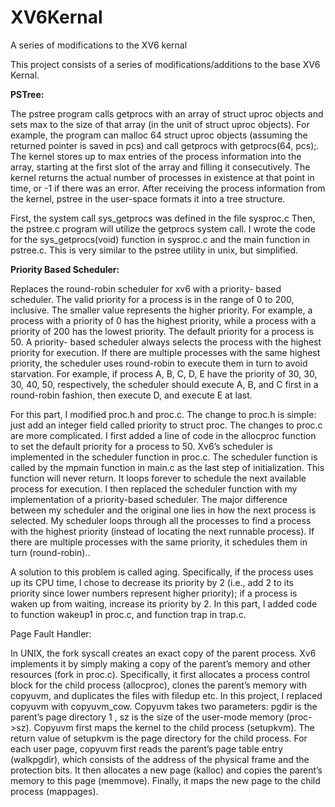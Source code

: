 # XV6Kernal
A series of modifications to the XV6 kernal

This project consists of a series of modifications/additions to the base XV6 Kernal.


**PSTree:**

The pstree program calls getprocs with an array of struct uproc objects and
sets max to the size of that array (in the unit of struct uproc objects). For
example, the program can malloc 64 struct uproc objects (assuming the returned
pointer is saved in pcs) and call getprocs with getprocs(64, pcs);. The kernel
stores up to max entries of the process information into the array, starting at
the first slot of the array and filling it consecutively. The kernel returns the
actual number of processes in existence at that point in time, or -1 if there was
an error. After receiving the process information from the kernel, pstree in
the user-space formats it into a tree structure.

First, the system call sys_getprocs was defined in the file sysproc.c
Then, the pstree.c program will utilize the getprocs system call.
I wrote the code for the sys_getprocs(void) function in sysproc.c and the main function in pstree.c.
This is very similar to the pstree utility in unix, but simplified.


**Priority Based Scheduler:**

Replaces the round-robin scheduler for xv6 with a priority-
based scheduler. The valid priority for a process is in the range of 0 to 200,
inclusive. The smaller value represents the higher priority. For example, a process
with a priority of 0 has the highest priority, while a process with a priority of
200 has the lowest priority. The default priority for a process is 50. A priority-
based scheduler always selects the process with the highest priority for execution.
If there are multiple processes with the same highest priority, the scheduler uses
round-robin to execute them in turn to avoid starvation. For example, if process A,
B, C, D, E have the priority of 30, 30, 30, 40, 50, respectively, the scheduler
should execute A, B, and C first in a round-robin fashion, then execute D, and
execute E at last.

For this part, I modified proc.h and proc.c. The change to proc.h is
simple: just add an integer field called priority to struct proc. The changes to
proc.c are more complicated. I first added a line of code in the allocproc
function to set the default priority for a process to 50. Xv6’s scheduler is
implemented in the scheduler function in proc.c. The scheduler function is called by
the mpmain function in main.c as the last step of initialization. This function will
never return. It loops forever to schedule the next available process for execution. I then replaced the
scheduler function with my implementation of a
priority-based scheduler. The major difference between my scheduler and the
original one lies in how the next process is selected. My scheduler loops through
all the processes to find a process with the highest priority (instead of locating
the next runnable process). If there are multiple processes with the same priority,
it schedules them in turn (round-robin)..

A solution to this problem is called aging. Specifically, if the process uses up its CPU time, I chose to
decrease its priority by 2 (i.e., add 2 to its priority since lower numbers represent
higher priority); if a process is waken up from waiting, increase its priority by 2.
In this part, I added code to function wakeup1 in proc.c, and function
trap in trap.c.

Page Fault Handler:

In UNIX, the fork syscall creates an exact copy of the parent process. Xv6 implements it by simply making a copy of
the parent’s memory and other resources (fork in proc.c). Specifically, it first allocates a process control block for
the child process (allocproc), clones the parent’s memory with copyuvm, and duplicates the files with filedup etc.
In this project, I replaced copyuvm with copyuvm_cow. Copyuvm takes two parameters: pgdir is the parent’s page directory 1 , sz is the size of the user-mode memory (proc->sz).
Copyuvm first maps the kernel to the child process (setupkvm). The return value of setupkvm is the page directory
for the child process. For each user page, copyuvm first reads the parent’s page table entry (walkpgdir), which
consists of the address of the physical frame and the protection bits. It then allocates a new page (kalloc) and copies
the parent’s memory to this page (memmove). Finally, it maps the new page to the child process (mappages).
